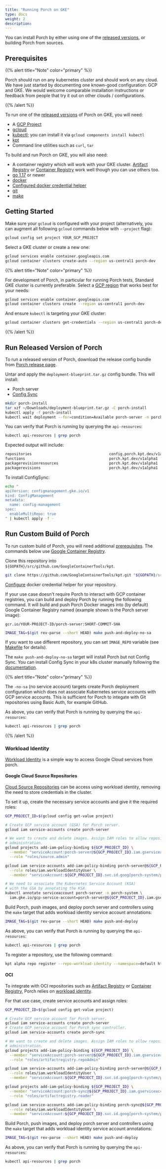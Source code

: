 ```yaml
---
title: "Running Porch on GKE"
type: docs
weight: 2
description:
---
```


You can install Porch by either using one of the
[released versions](https://github.com/nephio-project/porch/releases), or building Porch from sources.

## Prerequisites

{{% alert title="Note" color="primary" %}}

Porch should run on any kubernetes cluster and should work on any cloud. We have just started by documenting one
known-good configuration: GCP and GKE. We would welcome comparable installation instructions or feedback from people
that try it out on other clouds / configurations.

{{% /alert %}}

To run one of the [released versions](https://github.com/nephio-project/porch/releases) of Porch on GKE, you will
need:

* A [GCP Project](https://console.cloud.google.com/projectcreate)
* [gcloud](https://cloud.google.com/sdk/docs/install)
* [kubectl](https://kubernetes.io/docs/tasks/tools/); you can install it via `gcloud components install kubectl`
* [kpt](https://kpt.dev/)
* Command line utilities such as `curl`, `tar`

To build and run Porch on GKE, you will also need:

* A container registry which will work with your GKE cluster.
  [Artifact Registry](https://console.cloud.google.com/artifacts) or
  [Container Registry](https://console.cloud.google.com/gcr) work well though you can use others too.
* [go 1.17](https://go.dev/dl/) or newer
* [docker](https://docs.docker.com/get-docker/)
* [Configured docker credential helper](https://cloud.google.com/sdk/gcloud/reference/auth/configure-docker)
* [git](https://git-scm.com/)
* [make](https://www.gnu.org/software/make/)

## Getting Started

Make sure your `gcloud` is configured with your project (alternatively, you can augment all following `gcloud`
commands below with `--project` flag):

```bash
gcloud config set project YOUR_GCP_PROJECT
```

Select a GKE cluster or create a new one:

```bash
gcloud services enable container.googleapis.com
gcloud container clusters create-auto --region us-central1 porch-dev
```
{{% alert title="Note" color="primary" %}}

For development of Porch, in particular for running Porch tests, Standard GKE cluster is currently preferable. Select a
[GCP region](https://cloud.google.com/compute/docs/regions-zones#available) that works best for your needs:

 ```bash
gcloud services enable container.googleapis.com
gcloud container clusters create --region us-central1 porch-dev
```

And ensure `kubectl` is targeting your GKE cluster:

```bash
gcloud container clusters get-credentials --region us-central1 porch-dev
```
{{% /alert %}}

## Run Released Version of Porch

To run a released version of Porch, download the release config bundle from
[Porch release page](https://github.com/nephio-project/porch/releases).

Untar and apply the `deployment-blueprint.tar.gz` config bundle. This will install:

* Porch server
* [Config Sync](https://kpt.dev/gitops/configsync/)

```bash
mkdir porch-install
tar xzf ~/Downloads/deployment-blueprint.tar.gz -C porch-install
kubectl apply -f porch-install
kubectl wait deployment --for=condition=Available porch-server -n porch-system
```

You can verify that Porch is running by querying the `api-resources`:

```bash
kubectl api-resources | grep porch
```
Expected output will include:

```bash
repositories                                   config.porch.kpt.dev/v1alpha1          true         Repository
functions                                      porch.kpt.dev/v1alpha1                 true         Function
packagerevisionresources                       porch.kpt.dev/v1alpha1                 true         PackageRevisionResources
packagerevisions                               porch.kpt.dev/v1alpha1                 true         PackageRevision
```

To install ConfigSync:

```bash
echo "
apiVersion: configmanagement.gke.io/v1
kind: ConfigManagement
metadata:
  name: config-management
spec:
  enableMultiRepo: true
" | kubectl apply -f -
```

## Run Custom Build of Porch

To run custom build of Porch, you will need additional [prerequisites](#prerequisites). The commands below use
[Google Container Registry](https://console.cloud.google.com/gcr).

Clone this repository into `${GOPATH}/src/github.com/GoogleContainerTools/kpt`.

```bash
git clone https://github.com/GoogleContainerTools/kpt.git "${GOPATH}/src/github.com/GoogleContainerTools/kpt"
```

[Configure](https://cloud.google.com/sdk/gcloud/reference/auth/configure-docker) docker credential helper for your
repository.

If your use case doesn't require Porch to interact with GCP container registries, you can build and deploy Porch by
running the following command. It will build and push Porch Docker images into (by default) Google Container Registry
named (example shown is the Porch server image):

`gcr.io/YOUR-PROJECT-ID/porch-server:SHORT-COMMIT-SHA`


```bash
IMAGE_TAG=$(git rev-parse --short HEAD) make push-and-deploy-no-sa
```

If you want to use different repository, you can set `IMAGE_REPO` variable
(see [Makefile](https://github.com/nephio-project/porch/blob/main/Makefile#L32) for details).

The `make push-and-deploy-no-sa` target will install Porch but not Config Sync. You can install Config Sync in your k8s
cluster manually following the
[documentation](https://github.com/GoogleContainerTools/kpt-config-sync/blob/main/docs/installation.md).

{{% alert title="Note" color="primary" %}}

The `-no-sa` (no service account) targets create Porch deployment
configuration which does not associate Kubernetes service accounts with GCP
service accounts. This is sufficient for Porch to integate with Git repositories
using Basic Auth, for example GitHub.

As above, you can verify that Porch is running by querying the `api-resources`:

```bash
kubectl api-resources | grep porch
```
{{% /alert %}}

### Workload Identity

[Workload Identity](https://cloud.google.com/kubernetes-engine/docs/concepts/workload-identity) is a simple way to
access Google Cloud services from porch.

#### Google Cloud Source Repositories

[Cloud Source Repositories](https://cloud.google.com/source-repositories) can be access using workload identity,
removing the need to store credentials in the cluster.

To set it up, create the necessary service accounts and give it the required roles:

```bash
GCP_PROJECT_ID=$(gcloud config get-value project)

# Create GCP service account (GSA) for Porch server.
gcloud iam service-accounts create porch-server

# We want to create and delete images. Assign IAM roles to allow repository
# administration.
gcloud projects add-iam-policy-binding ${GCP_PROJECT_ID} \
  --member "serviceAccount:porch-server@${GCP_PROJECT_ID}.iam.gserviceaccount.com" \
  --role "roles/source.admin"

gcloud iam service-accounts add-iam-policy-binding porch-server@${GCP_PROJECT_ID}.iam.gserviceaccount.com \
  --role roles/iam.workloadIdentityUser \
  --member "serviceAccount:${GCP_PROJECT_ID}.svc.id.goog[porch-system/porch-server]"

# We need to associate the Kubernetes Service Account (KSA)
# with the GSA by annotating the KSA.
kubectl annotate serviceaccount porch-server -n porch-system \
  iam.gke.io/gcp-service-account=porch-server@${GCP_PROJECT_ID}.iam.gserviceaccount.com
```

Build Porch, push images, and deploy porch server and controllers using the `make` target that adds workload identity
service account annotations:

```bash
IMAGE_TAG=$(git rev-parse --short HEAD) make push-and-deploy
```

As above, you can verify that Porch is running by querying the `api-resources`:

```bash
kubectl api-resources | grep porch
```

To register a repository, use the following command:

```bash
kpt alpha repo register --repo-workload-identity --namespace=default https://source.developers.google.com/p/<project>/r/<repo>
```

#### OCI

To integrate with OCI repositories such as
[Artifact Registry](https://console.cloud.google.com/artifacts) or
[Container Registry](https://console.cloud.google.com/gcr), Porch relies on
[workload identity](https://cloud.google.com/kubernetes-engine/docs/how-to/workload-identity).

For that use case, create service accounts and assign roles:

```bash
GCP_PROJECT_ID=$(gcloud config get-value project)

# Create GCP service account for Porch server.
gcloud iam service-accounts create porch-server
# Create GCP service account for Porch sync controller.
gcloud iam service-accounts create porch-sync

# We want to create and delete images. Assign IAM roles to allow repository
# administration.
gcloud projects add-iam-policy-binding ${GCP_PROJECT_ID} \
  --member "serviceAccount:porch-server@${GCP_PROJECT_ID}.iam.gserviceaccount.com" \
  --role "roles/artifactregistry.repoAdmin"

gcloud iam service-accounts add-iam-policy-binding porch-server@${GCP_PROJECT_ID}.iam.gserviceaccount.com \
  --role roles/iam.workloadIdentityUser \
  --member "serviceAccount:${GCP_PROJECT_ID}.svc.id.goog[porch-system/porch-server]"

gcloud projects add-iam-policy-binding ${GCP_PROJECT_ID} \
  --member "serviceAccount:porch-sync@${GCP_PROJECT_ID}.iam.gserviceaccount.com" \
  --role "roles/artifactregistry.reader"

gcloud iam service-accounts add-iam-policy-binding porch-sync@${GCP_PROJECT_ID}.iam.gserviceaccount.com \
  --role roles/iam.workloadIdentityUser \
  --member "serviceAccount:${GCP_PROJECT_ID}.svc.id.goog[porch-system/porch-controllers]"
```

Build Porch, push images, and deploy porch server and controllers using the `make` target that adds workload identity
service account annotations:

```bash
IMAGE_TAG=$(git rev-parse --short HEAD) make push-and-deploy
```

As above, you can verify that Porch is running by querying the `api-resources`:

```bash
kubectl api-resources | grep porch
```